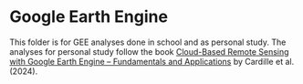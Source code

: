 # Google Earth Engine
This folder is for GEE analyses done in school and as personal study. The analyses for personal study follow the book [Cloud-Based Remote Sensing with Google Earth Engine – Fundamentals and Applications](https://doi.org/10.1007/978-3-031-26588-4) by Cardille et al. (2024).
